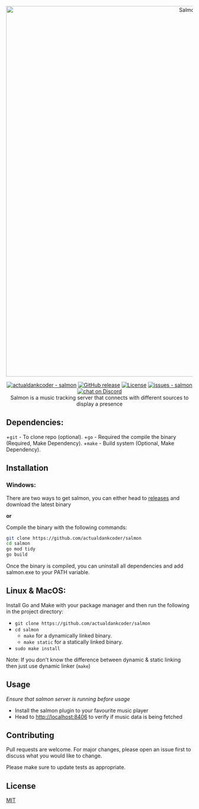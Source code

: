 <p align="center"><a href="https://github.com/actualdankcoder/salmon" target="_blank" rel="noopener noreferrer"><img width="1000" src="https://i.imgur.com/otKLIGl.png" alt="Salmon logo"></a></p>

<p align="center">
  <a href="https://github.com/actualdankcoder/salmon" title="Go to GitHub repo"><img src="https://img.shields.io/static/v1?label=actualdankcoder&message=salmon&color=blue&logo=github" alt="actualdankcoder - salmon"></a>
  <a href="https://github.com/actualdankcoder/salmon/releases/"><img src="https://img.shields.io/github/release/actualdankcoder/salmon?include_prereleases=&sort=semver&color=blue" alt="GitHub release"></a>
  <a href="#license"><img src="https://img.shields.io/badge/License-MIT-blue" alt="License"></a>
  <a href="https://github.com/actualdankcoder/salmon/issues"><img src="https://img.shields.io/github/issues/actualdankcoder/salmon" alt="issues - salmon"></a>
  <a href="https://discord.gg/2nRUM6auZM"><img src="https://img.shields.io/discord/932256432760426556?logo=discord"alt="chat on Discord"></a>
  <br/>
  Salmon is a music tracking server that connects with different sources to display a presence
</p>

## Dependencies:
+`git`	- To clone repo (optional).
+`go`	- Required the compile the binary (Required, Make Dependency).
+`make`	- Build system (Optional, Make Dependency).

## Installation

### Windows:
There are two ways to get salmon, you can either head to [releases](https://github.com/actualdankcoder/salmon/releases) and download the latest binary 

**or**

Compile the binary with the following commands:

```bash
git clone https://github.com/actualdankcoder/salmon
cd salmon
go mod tidy
go build
```
Once the binary is compiled, you can uninstall all dependencies and add salmon.exe to your PATH variable.

## Linux & MacOS:
Install Go and Make with your package manager and then run the following in the project directory:

+ `git clone https://github.com/actualdankcoder/salmon`
+ `cd salmon`
	+ `make` for a dynamically linked binary.
	+ `make static` for a statically linked binary.
+ `sudo make install`

Note: If you don't know the difference between dynamic & static linking then just use dynamic linker (`make`)

## Usage

*Ensure that salmon server is running before usage*

- Install the salmon plugin to your favourite music player
- Head to [http://localhost:8406](http://localhost:8406) to verify if music data is being fetched

## Contributing
Pull requests are welcome. For major changes, please open an issue first to discuss what you would like to change.

Please make sure to update tests as appropriate.

## License
[MIT](https://choosealicense.com/licenses/mit/)
